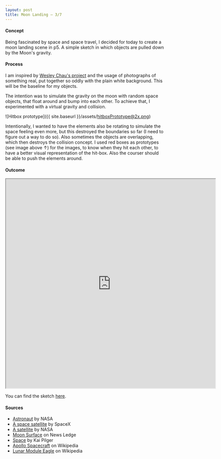 ```yaml
---
layout: post
title: Moon Landing — 3/7
---
```


#### Concept

Being fascinated by space and space travel, I decided for today to create a moon landing scene in p5. A simple sketch in which objects are pulled down by the Moon's gravity.

#### Process

I am inspired by [Wesley Chau's project](https://mfadt-chau.tumblr.com/post/632725303995793408/joining-nature-17-2020-this-week-ive-been) and the usage of photographs of something real, put together so oddly with the plain white background. This will be the baseline for my objects.

The intention was to simulate the gravity on the moon with random space objects, that float around and bump into each other. To achieve that, I experimented with a virtual gravity and collision. 

![Hitbox prototype]({{ site.baseurl }}/assets/hitboxPrototype@2x.png)

Intentionally, I wanted to have the elements also be rotating to simulate the space feeling even more, but this destroyed the boundaries so far (I need to figure out a way to do so). Also sometimes the objects are overlapping, which then destroys the collision concept. I used red boxes as prototypes (see image above ↑) for the images, to know when they hit each other, to have a better visual representation of the hit-box. Also the courser should be able to push the elements around.

#### Outcome

<iframe 
    width="664px"
    height="664px"
    src="https://editor.p5js.org/olivierbrcknr/embed/VIqh9fm5h">
    </iframe>

You can find the sketch [here](https://editor.p5js.org/olivierbrcknr/sketches/VIqh9fm5h).

#### Sources

* [Astronaut](https://unsplash.com/photos/Yj1M5riCKk4) by NASA 
* [A space satellite](https://unsplash.com/photos/VBNb52J8Trk) by SpaceX
* [A satellite](https://unsplash.com/photos/UPyf9vu0FiI) by NASA
* [Moon Surface](https://www.newsledge.com/moon-fire-fountains/) on News Ledge
* [Space](https://unsplash.com/photos/Ef6iL87-vOA) by Kai Pilger
* [Apollo Spacecraft](https://en.wikipedia.org/wiki/Apollo_(spacecraft)) on Wikipedia
* [Lunar Module Eagle](https://en.wikipedia.org/wiki/Lunar_Module_Eagle) on Wikipedia